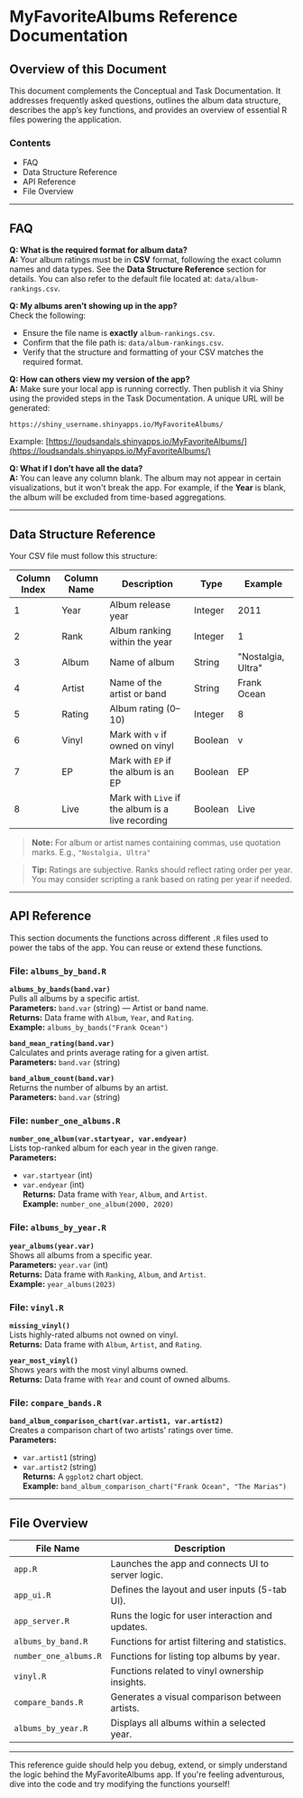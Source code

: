 # __MyFavoriteAlbums Reference Documentation__

## __Overview of this Document__

This document complements the Conceptual and Task Documentation. It addresses frequently asked questions, outlines the album data structure, describes the app’s key functions, and provides an overview of essential R files powering the application.

### Contents

- FAQ
- Data Structure Reference
- API Reference
- File Overview

---

## __FAQ__

**Q: What is the required format for album data?**  
**A:** Your album ratings must be in **CSV** format, following the exact column names and data types. See the **Data Structure Reference** section for details. You can also refer to the default file located at: `data/album-rankings.csv`.

**Q: My albums aren’t showing up in the app?**  
Check the following:
- Ensure the file name is **exactly** `album-rankings.csv`.
- Confirm that the file path is: `data/album-rankings.csv`.
- Verify that the structure and formatting of your CSV matches the required format.

**Q: How can others view my version of the app?**  
**A:** Make sure your local app is running correctly. Then publish it via Shiny using the provided steps in the Task Documentation. A unique URL will be generated:
```
https://shiny_username.shinyapps.io/MyFavoriteAlbums/
```
Example: [https://loudsandals.shinyapps.io/MyFavoriteAlbums/](https://loudsandals.shinyapps.io/MyFavoriteAlbums/)

**Q: What if I don’t have all the data?**  
**A:** You can leave any column blank. The album may not appear in certain visualizations, but it won't break the app. For example, if the **Year** is blank, the album will be excluded from time-based aggregations.

---

## __Data Structure Reference__

Your CSV file must follow this structure:

| Column Index | Column Name | Description | Type | Example |
|--------------|-------------|-------------|------|---------|
| 1 | Year | Album release year | Integer | 2011 |
| 2 | Rank | Album ranking within the year | Integer | 1 |
| 3 | Album | Name of album | String | "Nostalgia, Ultra" |
| 4 | Artist | Name of the artist or band | String | Frank Ocean |
| 5 | Rating | Album rating (0–10) | Integer | 8 |
| 6 | Vinyl | Mark with `v` if owned on vinyl | Boolean | v |
| 7 | EP | Mark with `EP` if the album is an EP | Boolean | EP |
| 8 | Live | Mark with `Live` if the album is a live recording | Boolean | Live |

> **Note:** For album or artist names containing commas, use quotation marks. E.g., `"Nostalgia, Ultra"`

> **Tip:** Ratings are subjective. Ranks should reflect rating order per year. You may consider scripting a rank based on rating per year if needed.

---

## __API Reference__

This section documents the functions across different `.R` files used to power the tabs of the app. You can reuse or extend these functions.

### File: `albums_by_band.R`

**`albums_by_bands(band.var)`**  
Pulls all albums by a specific artist.  
**Parameters:** `band.var` (string) — Artist or band name.  
**Returns:** Data frame with `Album`, `Year`, and `Rating`.  
**Example:** `albums_by_bands("Frank Ocean")`

**`band_mean_rating(band.var)`**  
Calculates and prints average rating for a given artist.  
**Parameters:** `band.var` (string)

**`band_album_count(band.var)`**  
Returns the number of albums by an artist.  
**Parameters:** `band.var` (string)

### File: `number_one_albums.R`

**`number_one_album(var.startyear, var.endyear)`**  
Lists top-ranked album for each year in the given range.  
**Parameters:**
- `var.startyear` (int)
- `var.endyear` (int)  
**Returns:** Data frame with `Year`, `Album`, and `Artist`.  
**Example:** `number_one_album(2000, 2020)`

### File: `albums_by_year.R`

**`year_albums(year.var)`**  
Shows all albums from a specific year.  
**Parameters:** `year.var` (int)  
**Returns:** Data frame with `Ranking`, `Album`, and `Artist`.  
**Example:** `year_albums(2023)`

### File: `vinyl.R`

**`missing_vinyl()`**  
Lists highly-rated albums not owned on vinyl.  
**Returns:** Data frame with `Album`, `Artist`, and `Rating`.

**`year_most_vinyl()`**  
Shows years with the most vinyl albums owned.  
**Returns:** Data frame with `Year` and count of owned albums.

### File: `compare_bands.R`

**`band_album_comparison_chart(var.artist1, var.artist2)`**  
Creates a comparison chart of two artists' ratings over time.  
**Parameters:**
- `var.artist1` (string)
- `var.artist2` (string)  
**Returns:** A `ggplot2` chart object.  
**Example:** `band_album_comparison_chart("Frank Ocean", "The Marias")`

---

## __File Overview__

| File Name | Description |
|-----------|-------------|
| `app.R` | Launches the app and connects UI to server logic. |
| `app_ui.R` | Defines the layout and user inputs (5-tab UI). |
| `app_server.R` | Runs the logic for user interaction and updates. |
| `albums_by_band.R` | Functions for artist filtering and statistics. |
| `number_one_albums.R` | Functions for listing top albums by year. |
| `vinyl.R` | Functions related to vinyl ownership insights. |
| `compare_bands.R` | Generates a visual comparison between artists. |
| `albums_by_year.R` | Displays all albums within a selected year. |

---

This reference guide should help you debug, extend, or simply understand the logic behind the MyFavoriteAlbums app. If you're feeling adventurous, dive into the code and try modifying the functions yourself!
